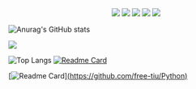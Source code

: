 <!--
**free-tiu/free-tiu** is a ✨ _special_ ✨ repository because its `README.md` (this file) appears on your GitHub profile.

Here are some ideas to get you started:

- 🔭 I’m currently working on ...
- 🌱 I’m currently learning ...
- 👯 I’m looking to collaborate on ...
- 🤔 I’m looking for help with ...
- 💬 Ask me about ...
- 📫 How to reach me: ...
- 😄 Pronouns: ...
- ⚡ Fun fact: ...
-->
<div align="center">
	<img  src="https://visitor-badge.glitch.me/badge?page_id=sun0225SUN" />
	<span >
		<img  src="https://img.shields.io/badge/-HTML5-E34F26?style=flat-square&logo=html5&logoColor=white" />
		<img  src="https://img.shields.io/badge/-CSS3-1572B6?style=flat-square&logo=css3" />
		<img  src="https://img.shields.io/badge/-JavaScript-oringe?style=flat-square&logo=javascript" />
		<img  src="https://img.shields.io/badge/-Python-oringe?style=flat-square&logo=python" />
<!-- 		<img  src="https://img.shields.io/badge/-Java-1572B6?style=flat-square&logo=java" /> -->
	</span>
</div>


<!--统计--><!--代码语言统计-->
![Anurag's GitHub stats](https://github-readme-stats.vercel.app/api?username=free-tiu&show_icons=true&theme=cobalt2)    

<!-- ![Top Langs](https://github-readme-stats.vercel.app/api/top-langs/?username=free-tiu&layout=compact&theme=cobalt2) -->


<!--上传代码条形图-->
![](https://activity-graph.herokuapp.com/graph?username=free-tiu&theme=github)
<!--仓库列表-->
![Top Langs](https://github-readme-stats.vercel.app/api/top-langs/?username=free-tiu&layout=compact&theme=cobalt2)  [![Readme Card](https://github-readme-stats.vercel.app/api/pin/?username=free-tiu&repo=To_do_List&theme=cobalt2)](https://github.com/free-tiu/To_do_List)

[![Readme Card](https://github-readme-stats.vercel.app/api/pin/?username=free-tiu&repo=To_do_List&theme=cobalt2)][(https://github.com/free-tiu/Python)](https://github.com/free-tiu/Python)



<!--
[![Anurag's GitHub stats](https://github-readme-stats.vercel.app/api?username=free-tiu)](https://github.com/free-tiu/github-readme-stats)
[![Readme Card](https://github-readme-stats.vercel.app/api/pin/?username=free-tiu&repo=github-readme-stats)](https://github.com/free-tiu/)
-->













